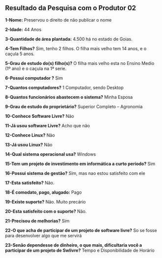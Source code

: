 ## Resultado da Pesquisa com o Produtor 02 ##

**1-Nome:**
Preservou o direito de não publicar o nome

**2-Idade:**
44 Anos

**3-Quantidade de área plantada:**
4.500 há no estado de Goias.

**4-Tem Filhos?**
Sim, tenho 2 filhos. O filha mais velho tem 14 anos, e o caçula 5 anos.

**5-Grau de estudo do(s) filho(s)?**
O filha mais velho esta no Ensino Medio (1º ano) e o caçula na 1ª serie.

**6-Possui computador ?**
Sim

**7-Quantos computadores?**
1 Computador, sendo Desktop

**8-Quantos funcionários abastecem o sistema?**
Minha Esposa

**9-Grau de estudo do proprietário?**
Superior Completo – Agronomia

**10-Conhece Software Livre?**
Não

**11-Já usou software Livre?**
Acho que não

**12-Conhece Linux?**
Não

**13-Já usou Linux?**
Não

**14-Qual sistema operacional usa?**
Windows

**15-Tem um projeto de investimento em informática a curto período?**
Sim

**16-Possui sistema de gestão?**
Sim, mas nao estou satisfeito com ele

**17-Esta satisfeito?**
Não.

**18-É comodato, pago, alugado:**
Pago

**19-Existe suporte?**
Não. Muito precário

**20-Esta satisfeito com o suporte?**
Não.

**21-Precisou de melhorias?**
Sim

**22-O que acha de participar de um projeto de software livre?**
So se fosse para desenvolver algo que me servirá

**23-Senão dependesse de dinheiro, o que mais, dificultaria você a participar de um projeto de Swlivre?**
Tempo e Disponibilidade de Horário